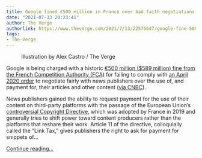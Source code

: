 ```yaml
---
title: Google fined €500 million in France over bad faith negotiations with news outlets
date: "2021-07-13 20:23:41"
author: The Verge
authorlink: https://www.theverge.com/2021/7/13/22575647/google-fine-500-million-french-authorities-news-showcase
tags:
- The-Verge
---
```

<figure>
      <img alt="" src="https://cdn.vox-cdn.com/thumbor/oncuGGHWJQkZjy9sX6CNt3OdFHM=/0x0:2040x1360/1310x873/cdn.vox-cdn.com/uploads/chorus_image/image/69577807/acastro_180508_1777_google_IO_0001.0.jpg" />
        <figcaption>Illustration by Alex Castro / The Verge</figcaption>
    </figure>

  <p id="DfLsJs">Google is being charged with a historic <a href="https://www.autoritedelaconcurrence.fr/fr/communiques-de-presse/remuneration-des-droits-voisins-lautorite-sanctionne-google-hauteur-de-500">€500 million ($589 million) fine from the French Competition Authority (FCA)</a> for failing to comply with <a href="https://www.autoritedelaconcurrence.fr/fr/communiques-de-presse/droits-voisins-lautorite-fait-droit-aux-demandes-de-mesures-conservatoires">an April 2020 order</a> to negotiate fairly with news publishers over the use of, and payment for, their articles and other content (<a href="https://www.cnbc.com/2021/07/13/google-fined-500-million-euros-in-france-over-news-copyright-row.html">via CNBC</a>).</p>
<p id="wNE2hZ">News publishers gained the ability to request payment for the use of their content on third-party platforms with the passage of the European Union’s <a href="https://www.theverge.com/2019/3/26/18280726/europe-copyright-directive">controversial Copyright Directive</a>, which was adopted by France in 2019 and generally tries to shift power toward content producers rather than the platforms that reshare their work. Article 11 of the directive, colloquially called the “Link Tax,” gives publishers the right to ask for payment for snippets of...</p>
  <p>
    <a href="https://www.theverge.com/2021/7/13/22575647/google-fine-500-million-french-authorities-news-showcase">Continue reading&hellip;</a>
  </p>